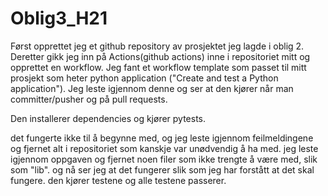 # Oblig3_H21

Først opprettet jeg et github repository av prosjektet jeg lagde i oblig 2. 
Deretter gikk jeg inn på Actions(github actions) inne i repositoriet mitt og opprettet en workflow. 
Jeg fant et workflow template som passet til mitt prosjekt som heter python application ("Create and test a Python application").
Jeg leste igjennom denne og ser at den kjører når man committer/pusher og på pull requests. 

Den installerer dependencies og kjører pytests. 

det fungerte ikke til å begynne med, og jeg leste igjennom feilmeldingene og fjernet alt i repositoriet som kanskje var unødvendig å ha med. 
jeg leste igjennom oppgaven og fjernet noen filer som ikke trengte å være med, slik som "lib". og nå ser jeg at det fungerer slik som jeg har forstått at det skal fungere. 
den kjører testene og alle testene passerer. 


